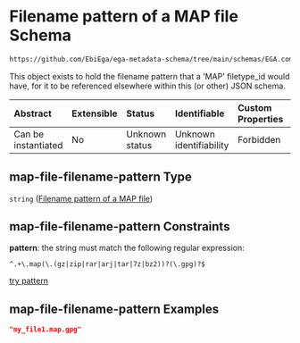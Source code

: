 # Filename pattern of a MAP file Schema

```txt
https://github.com/EbiEga/ega-metadata-schema/tree/main/schemas/EGA.common-definitions.json#/definitions/map-file-filename-pattern
```

This object exists to hold the filename pattern that a 'MAP' filetype\_id would have, for it to be referenced elsewhere within this (or other) JSON schema.

| Abstract            | Extensible | Status         | Identifiable            | Custom Properties | Additional Properties | Access Restrictions | Defined In                                                                                           |
| :------------------ | :--------- | :------------- | :---------------------- | :---------------- | :-------------------- | :------------------ | :--------------------------------------------------------------------------------------------------- |
| Can be instantiated | No         | Unknown status | Unknown identifiability | Forbidden         | Allowed               | none                | [EGA.common-definitions.json\*](../../../schemas/EGA.common-definitions.json "open original schema") |

## map-file-filename-pattern Type

`string` ([Filename pattern of a MAP file](ega-12-definitions-filename-pattern-of-a-map-file.md))

## map-file-filename-pattern Constraints

**pattern**: the string must match the following regular expression:&#x20;

```regexp
^.+\.map(\.(gz|zip|rar|arj|tar|7z|bz2))?(\.gpg)?$
```

[try pattern](https://regexr.com/?expression=%5E.%2B%5C.map\(%5C.\(gz%7Czip%7Crar%7Carj%7Ctar%7C7z%7Cbz2\)\)%3F\(%5C.gpg\)%3F%24 "try regular expression with regexr.com")

## map-file-filename-pattern Examples

```json
"my_file1.map.gpg"
```
